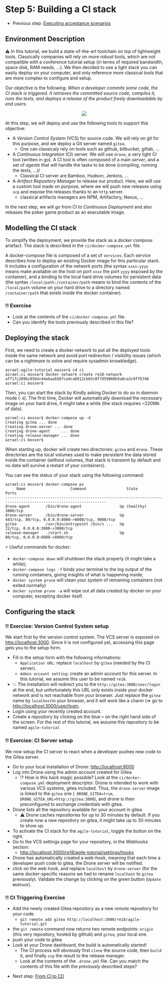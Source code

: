 # Step 5: Building a CI stack

  * Previous step: [Executing acceptance scenarios](./step4.md)


## Environment Description

:warning: In this tutorial, we build a state-of-the-art toolchain on top of lightweight tools. Classically companies will rely on more _robust_ tools, which are not compatible with a conference tutorial setup (in terms of required bandwidth, space disk, RAM needs, ...). We then decided to use a light stack you can easily deploy on your computer, and only reference more classical tools that are more complex to configure and setup.

Our objective is the following: _When a developer commits some code, the CI stack is triggered. It retrieves the committed source code, compiles it, runs the tests, and deploys a release of the product freely downloadable by end users._

<div align="center">

![](../pics/ci_stack.png)

</div>

At this step, we will deploy and use the following tools to support this objective:

  - A _Version Control System_ (VCS) for source code. We will rely on git for this purpose, and we deploy a Git server named `gitea`.
    - One can classicaly rely on tools such as github, bitbucket, gitlab, ...
  - A _Continuous Integration_ (CI) server. We will use `drone`, a very light CI tool (written in go). A CI tool is often composed of a main _server_, and a set of _agents_ that will handle the tasks to be done (compiling, running the tests, ...)/
    - Classical CI server are Bamboo, Hudson, Jenkins, ...
  - A _Artifact Repository Manager_ to release our product. Here, we will use a custom tool made on purpose, where we will push new releases using `scp` and expose the releases thanks to an `http` server. 
    -   classical artifacts managers are NPM, Artifactory, Nexus, ...

In the next step, we will go from CI to _Continuous Deployment_ and also releases the poker game product as an executable image.


## Modelling the CI stack

To simplify the deployment, we provide the stack as a _docker compose_ artefact. The stack is described in the `ci/docker-compose.yml` file. 

A docker-compose file is composed of a set of `services`. Each service describes  how to deploy an existing Docker image for this particular stack. It includes a configuration of the network ports (the syntax `xxxx:yyyy` means make available on the host on port `xxxx` the port `yyyy` exposed by the container), and a binding to the local hard drive volumes for persistent data (the syntax  `/local/path:/container/path` means to bind the contents of the `/local/path` volume on your hard drive to a directory named `/container/path` that exists inside the docker container).

### :bangbang: Exercise

  - Look at the contents of the `ci/docker-compose.yml` file. 
  - Can you identify the tools previously described in this file?

## Deploying the stack

First, we need to create a docker network to put all the deployed tools inside the same network and avoid port redirection / visibility issues (which can be a nightmare to solve and require sysadmin knowkledge). 

```
azrael:agile-tutorial mosser$ cd ci
azrael:ci mosser$ docker network create re18-network
af71fc289bc856dc44abaab56fcadca6912cb03c0f7d59860b5a8ca3c9ffb746
azrael:ci mosser$ 
```

Then, you can start the stack by Kindly asking Docker to do so in _daemon_ mode (`-d`). The first time, Docker will automatically download the necessary image on your hard drive, it might take a while (the stack requires ~220Mb of data).

```
azrael:ci mosser$ docker-compose up -d
Creating gitea ... done
Creating drone-server ... done
Creating drone-agent     ... done
Creating release-manager ... done
azrael:ci mosser$
```
When starting up, docker will create two directories: `gitea` and `drone`. These directories are the local volumes used to make persistent the data stored inside the container (without volumes, that stack is transient by default and no data will survive a restart of your containers).

You can see the status of your stack using the following command:

```
azrael:ci mosser$ docker-compose ps
     Name                    Command                  State                             Ports                      
-------------------------------------------------------------------------------------------------------------------
drone-agent       /bin/drone-agent                 Up (healthy)   3000/tcp                                         
drone-server      /bin/drone-server                Up             443/tcp, 80/tcp, 0.0.0.0:8000->8000/tcp, 9000/tcp
gitea             /usr/bin/entrypoint /bin/s ...   Up             22/tcp, 0.0.0.0:3000->3000/tcp                   
release-manager   ./start.sh                       Up             80/tcp, 0.0.0.0:8080->8080/tcp                   
```

:zap: Useful commands for docker:

  - `docker-compose down` will shutdown the stack properly (it might take a while);
  - `docker-compose logs -f` binds your terminal to the log output of the running containers, giving insights of what is happening inside;
  - `docker system prune` will clean your system of remaining containers (not exited normally)
  - `docker system prune -a` will wipe out all data created by docker on your computer, excepting docker itself.


## Configuring the stack

### :bangbang: Exercise: Version Control System setup

We start first by the version control system. The VCS server is exposed on [http://localhost:3000](http://localhost:3000). Since it is not configured yet, accessing this page gets you to the setup form.

  - Fill in the setup form with the following informations:
    - `Application URL`: replace `localhost` by `gitea` (needed by the CI server). 
    - `Admin account setting`: create an admin account for this server. In this tutorial, we assume this user to be named `re18`.
  - :boom: The installation will redirect you to the `http://gitea:3000/user/login` at the end, but unfortunately this URL only exists inside your docker network and is not reachable from your browser. Just replace the `gitea` name by `localhost`in your browser, and it will work like a charm (=> go to [http://localhost:3000/user/login](http://localhost:3000/user/login).
  - Login using your recently created account. 
  - Create a repository by clicking on the blue `+` on the right hand side of the screen. For the rest of this tutorial, we assume this repository to be named `agile-tutorial`

### :bangbang: Exercise: CI Server setup

We now setup the CI server to react when a developer pushes new code to the Gitea server. 

  - Go to your local installation of Drone: [http://localhost:8000](http://localhost:8000)
  - Log into Drone using the admin account created for Gitea. 
    - :interrobang: How is this back magic possible? Look at the `ci/docker-compose.yml` deployment descriptor. Drone is intended to work with various VCS systems, gitea included. Thus, the `drone-server` image is linked to the `gitea` one (` DRONE_GITEA=true`, `DRONE_GITEA_URL=http://gitea:3000`), and drone is then preconfigured to exchange credentials with gitea.
  - Drone lists all the repository available for your account in gitea. 
    - :warning: Drone caches repositories for up to 30 minutes by default. If you create _now_ a new repository on gitea, it might take up to 30 minutes to show up. 
  - To activate the CI stack for the `agile-tutorial`, toggle the button on the right. 
  - Go to the VCS settings page for your repository, in the Webhooks section:
    - [http://localhost:3000/re18/agile-tutorial/settings/hooks](http://localhost:3000/re18/agile-tutorial/settings/hooks)
  - Drone has automatically created a web-hook, meaning that each time a developer push code to gitea, the Drone server will be notified.
  - click on the web hook, and replace `localhost` by `drone-server` (for the same docker-specific reasons we had to rename `localhost` to `gitea` previously). Validate the change by clicking on the green button (`Update Webhook`).

### :bangbang: CI Triggering Exercise
  
  
  - Add the newly created Gitea repository as a new _remote_ repository for your code.
    - `git remote add gitea http://localhost:3000/re18/agile-tutorial.git` 
  - the `git remote` command now returns two remote endpoints: `origin` (this very repository, hosted by github) and `gitea`, your local one.
  - push your code to gitea 
  - Look at your Drone dashboard, the build is automatically started!
    - The CI process will obviously first `clone` the source code, then `build` it, and finally `scp` the result to the release manager.
    - Look at the contents  of the `.drone.yml` file. Can you match the contents of this file with the previously described steps?




  * Next step: [From CI to CD](./step6.md)